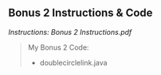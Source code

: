 ## Bonus 2 Instructions & Code

*Instructions: Bonus 2 Instructions.pdf*

>My Bonus 2 Code: 
>* doublecirclelink.java
